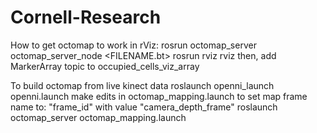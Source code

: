 # Cornell-Research

How to get octomap to work in rViz:
  rosrun octomap_server octomap_server_node <FILENAME.bt>
  rosrun rviz rviz
  then, add MarkerArray topic to occupied_cells_viz_array
  
To build octomap from live kinect data
  roslaunch openni_launch openni.launch
  make edits in octomap_mapping.launch to set map frame name to: "frame_id" with value "camera_depth_frame"
  roslaunch octomap_server octomap_mapping.launch

